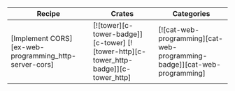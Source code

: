 | Recipe | Crates | Categories |
|--------|--------|------------|
| [Implement CORS][ex-web-programming_http-server-cors] | [![tower][c-tower-badge]][c-tower] [![tower-http][c-tower_http-badge]][c-tower_http] | [![cat-web-programming][cat-web-programming-badge]][cat-web-programming] |

<div class="hidden">
</div>

